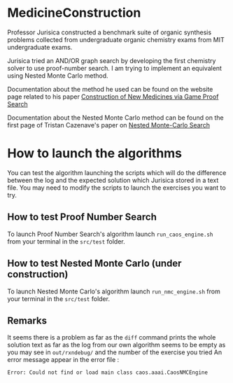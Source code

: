 # MedicineConstruction

Professor Jurisica constructed a benchmark suite of organic synthesis problems collected from undergraduate organic chemistry exams from MIT undergraduate exams. 

Jurisica tried an AND/OR graph search by developing the first chemistry solver to use proof-number search. I am trying to implement an equivalent using Nested Monte Carlo method.

Documentation about the method he used can be found on the website page related to his paper [Construction of New Medicines via Game Proof Search](http://www.cs.toronto.edu/~aheifets/ChemicalPlanning/)

Documentation about the Nested Monte Carlo method can be found on the first page of Tristan Cazenave's paper on [Nested Monte-Carlo Search](http://www.lamsade.dauphine.fr/~cazenave/papers/nested.pdf)

# How to launch the algorithms

You can test the algorithm launching the scripts which will do the difference between the log and the expected solution which Jurisica stored in a text file. You may need to modify the scripts to launch the exercises you want to try.

## How to test Proof Number Search

To launch Proof Number Search's algorithm launch `run_caos_engine.sh` from your terminal in the `src/test` folder.

## How to test Nested Monte Carlo (under construction)

To launch Nested Monte Carlo's algorithm launch `run_nmc_engine.sh` from your terminal in the `src/test` folder.

## Remarks

It seems there is a problem as far as the `diff` command prints the whole solution text as far as the log from our own algorithm seems to be empty as you may see in `out/rxndebug/` and the number of the exercise you tried
An error message appear in the error file :

```
Error: Could not find or load main class caos.aaai.CaosNMCEngine
```
